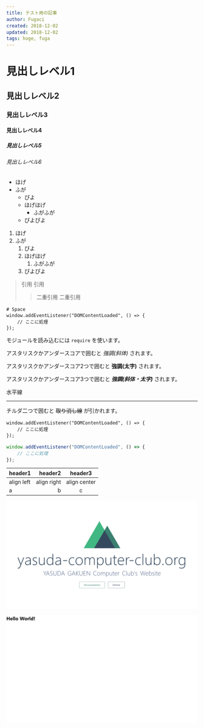 ```yaml
---
title: テスト用の記事
author: Fugaci
created: 2018-12-02
updated: 2018-12-02
tags: hoge, fuga
---
```


# 見出しレベル1

## 見出しレベル2

### 見出しレベル3

#### 見出しレベル4

##### 見出しレベル5

###### 見出しレベル6

+ ほげ
+ ふが
    + ぴよ
    + ほげほげ
        + ふがふが
    + ぴよぴよ


1. ほげ
1. ふが
    1. ぴよ
    1. ほげほげ
        1. ふがふが
    1. ぴよぴよ

> 引用
> 引用
>> 二重引用
>> 二重引用

    # Space
    window.addEventListener("DOMContentLoaded", () => {
        // ここに処理
    });

モジュールを読み込むには `require` を使います。

アスタリスクかアンダースコアで囲むと *強調(斜体)* されます。

アスタリスクかアンダースコア2つで囲むと **強調(太字)** されます。

アスタリスクかアンダースコア3つで囲むと ***強調(斜体・太字)*** されます。

水平線

---

チルダ二つで囲むと ~~取り消し線~~ が引かれます。

~~~
window.addEventListener("DOMContentLoaded", () => {
    // ここに処理
});
~~~

```javascript
window.addEventListener("DOMContentLoaded", () => {
    // ここに処理
});
```

|header1|header2|header3|
|:--|--:|:--:|
|align left|align right|align center|
|a|b|c|

![画像](localhost_3000_initial.png)

![画像](localhost_3000_hello-world.png)
